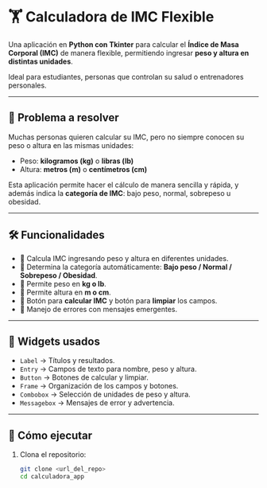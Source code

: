 # 🏋️ Calculadora de IMC Flexible

Una aplicación en **Python con Tkinter** para calcular el **Índice de Masa Corporal (IMC)** de manera flexible, permitiendo ingresar **peso y altura en distintas unidades**.  

Ideal para estudiantes, personas que controlan su salud o entrenadores personales.

---

## 🎯 Problema a resolver
Muchas personas quieren calcular su IMC, pero no siempre conocen su peso o altura en las mismas unidades:  

- Peso: **kilogramos (kg)** o **libras (lb)**  
- Altura: **metros (m)** o **centímetros (cm)**  

Esta aplicación permite hacer el cálculo de manera sencilla y rápida, y además indica la **categoría de IMC**: bajo peso, normal, sobrepeso u obesidad.

---

## 🛠️ Funcionalidades
- 📌 Calcula IMC ingresando peso y altura en diferentes unidades.  
- 📌 Determina la categoría automáticamente: **Bajo peso / Normal / Sobrepeso / Obesidad**.  
- 📌 Permite peso en **kg o lb**.  
- 📌 Permite altura en **m o cm**.  
- 📌 Botón para **calcular IMC** y botón para **limpiar** los campos.  
- 📌 Manejo de errores con mensajes emergentes.  

---

## 🧩 Widgets usados
- `Label` → Títulos y resultados.  
- `Entry` → Campos de texto para nombre, peso y altura.  
- `Button` → Botones de calcular y limpiar.  
- `Frame` → Organización de los campos y botones.  
- `Combobox` → Selección de unidades de peso y altura.  
- `Messagebox` → Mensajes de error y advertencia.  

---

## 🚀 Cómo ejecutar
1. Clona el repositorio:
   ```bash
   git clone <url_del_repo>
   cd calculadora_app
